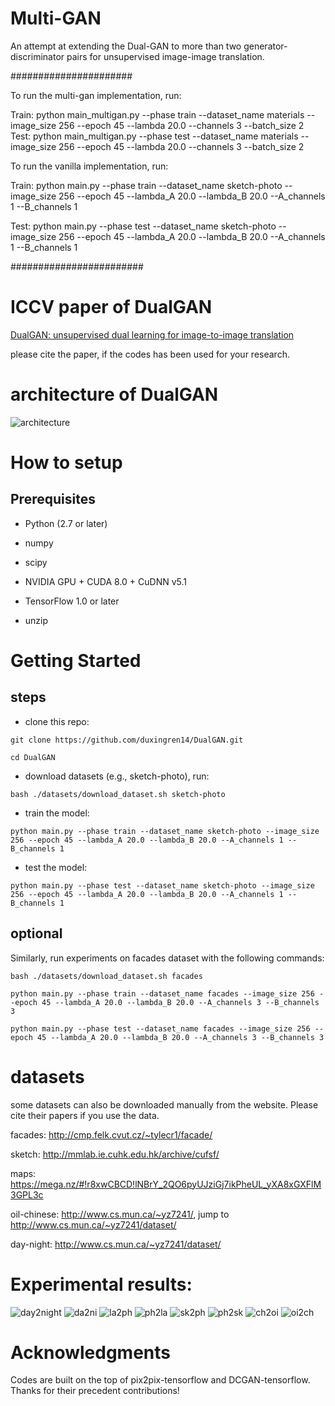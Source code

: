 # Multi-GAN
An attempt at extending the Dual-GAN to more than two generator-discriminator pairs for unsupervised image-image translation.


######################

To run the multi-gan implementation, run: 

Train:
python main_multigan.py --phase train --dataset_name materials --image_size 256 --epoch 45 --lambda 20.0 --channels 3 --batch_size 2
Test:
python main_multigan.py --phase test --dataset_name materials --image_size 256 --epoch 45 --lambda 20.0 --channels 3 --batch_size 2

To run the vanilla implementation, run:

Train:
python main.py --phase train --dataset_name sketch-photo --image_size 256 --epoch 45 --lambda_A 20.0 --lambda_B 20.0 --A_channels 1 --B_channels 1

Test:
python main.py --phase test --dataset_name sketch-photo --image_size 256 --epoch 45 --lambda_A 20.0 --lambda_B 20.0 --A_channels 1 --B_channels 1

########################
 # ICCV paper of DualGAN
<a href="https://arxiv.org/abs/1704.02510">DualGAN: unsupervised dual learning for image-to-image translation</a>

please cite the paper, if the codes has been used for your research.

# architecture of DualGAN

![architecture](https://github.com/duxingren14/DualGAN/blob/master/0.png)

# How to setup

## Prerequisites

* Python (2.7 or later)

* numpy

* scipy

* NVIDIA GPU + CUDA 8.0 + CuDNN v5.1

* TensorFlow 1.0 or later

* unzip


# Getting Started
## steps

* clone this repo:

```
git clone https://github.com/duxingren14/DualGAN.git

cd DualGAN
```

* download datasets (e.g., sketch-photo), run:

```
bash ./datasets/download_dataset.sh sketch-photo
```

* train the model:

```
python main.py --phase train --dataset_name sketch-photo --image_size 256 --epoch 45 --lambda_A 20.0 --lambda_B 20.0 --A_channels 1 --B_channels 1
```

* test the model:

```
python main.py --phase test --dataset_name sketch-photo --image_size 256 --epoch 45 --lambda_A 20.0 --lambda_B 20.0 --A_channels 1 --B_channels 1
```

## optional

Similarly, run experiments on facades dataset with the following commands:

```
bash ./datasets/download_dataset.sh facades

python main.py --phase train --dataset_name facades --image_size 256 --epoch 45 --lambda_A 20.0 --lambda_B 20.0 --A_channels 3 --B_channels 3

python main.py --phase test --dataset_name facades --image_size 256 --epoch 45 --lambda_A 20.0 --lambda_B 20.0 --A_channels 3 --B_channels 3
```

# datasets

some datasets can also be downloaded manually from the website. Please cite their papers if you use the data. 

facades: http://cmp.felk.cvut.cz/~tylecr1/facade/

sketch: http://mmlab.ie.cuhk.edu.hk/archive/cufsf/

maps: https://mega.nz/#!r8xwCBCD!lNBrY_2QO6pyUJziGj7ikPheUL_yXA8xGXFlM3GPL3c

oil-chinese:  http://www.cs.mun.ca/~yz7241/, jump to http://www.cs.mun.ca/~yz7241/dataset/

day-night: http://www.cs.mun.ca/~yz7241/dataset/


# Experimental results:

![day2night](https://github.com/duxingren14/DualGAN/blob/master/6.PNG)
![da2ni](https://github.com/duxingren14/DualGAN/blob/master/da2ni.png)
![la2ph](https://github.com/duxingren14/DualGAN/blob/master/la2ph.png)
![ph2la](https://github.com/duxingren14/DualGAN/blob/master/ph2la.png)
![sk2ph](https://github.com/duxingren14/DualGAN/blob/master/sk2ph.png)
![ph2sk](https://github.com/duxingren14/DualGAN/blob/master/ph2sk.png)
![ch2oi](https://github.com/duxingren14/DualGAN/blob/master/ch2oi.png)
![oi2ch](https://github.com/duxingren14/DualGAN/blob/master/oi2ch.png)

# Acknowledgments

Codes are built on the top of pix2pix-tensorflow and DCGAN-tensorflow. Thanks for their precedent contributions!
